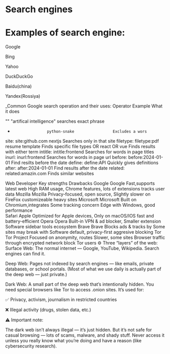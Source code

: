 # Search engines

# Examples of search engine:
Google

Bing

Yahoo

DuckDuckGo

Baidu(china)

Yandex(Rossiya)

_Common Google search operation and their uses:
Operator            Example                       What it does

""                  "artifical intelligence"      searches exact phrase
-                    python-snake                 Excludes a wors
site:               site:github.com nextjs        Searches only in that site 
filetype:           filetype:pdf resume template  Finds specific file types 
OR                  react OR vue                  Finds results with either term
intitle:            intitle:frontend              Searches for words in page titles
inurl:              inurl:frontend                Searches for words in page url
before:             before:2024-01-01             Find resilts before the date 
define:             define:API                    Quickly gives definitions
after:              after:2024-01-01              Find results after the date
related:            related:amazin.com            Finds similar websites

Web         Developer       Key strengths                       Drawbacks
 Google     Google          Fast,supports latest web            High RAM usage,
 Chrome                     features, lots of extensions        tracks user data
 Mozilla    Mozilla         Privacy-focused, open source,       Slightly slower on
 FireFox                    customizeable                       heavy sites
 Microsoft  Microsoft       Built on Chromium,integrates        Some tracking concern
 Edge                       with Windows, good performance  
 Safari     Apple           Optimized for Apple devices,        Only on macOS/IOS
                            fast and battery-efficient
 Opera     Opera            Built-in VPN & ad blocker,          Smaller extension
           Software         sidebar tools                       ecosystem
 Brave     Brave            Blocks ads & tracks by              Some sites may break with
           Software         default, privacy-first              aggresive blocking
 Tor       Tor Project      Focused on anonymity, routes        Slower, some sites
 Browser                    traffic through encrypted network   block Tor users
⚙️ Three “layers” of the web:
Surface Web: The normal internet — Google, YouTube, Wikipedia. Search engines can find it.

Deep Web: Pages not indexed by search engines — like emails, private databases, or school portals. (Most of what we use daily is actually part of the deep web — just private.)

Dark Web: A small part of the deep web that’s intentionally hidden. You need special browsers like Tor to access .onion sites. It’s used for:

✅ Privacy, activism, journalism in restricted countries

❌ Illegal activity (drugs, stolen data, etc.)

⚠️ Important note:

The dark web isn’t always illegal — it’s just hidden.
But it’s not safe for casual browsing — lots of scams, malware, and shady stuff.
Never access it unless you really know what you’re doing and have a reason (like cybersecurity research).
